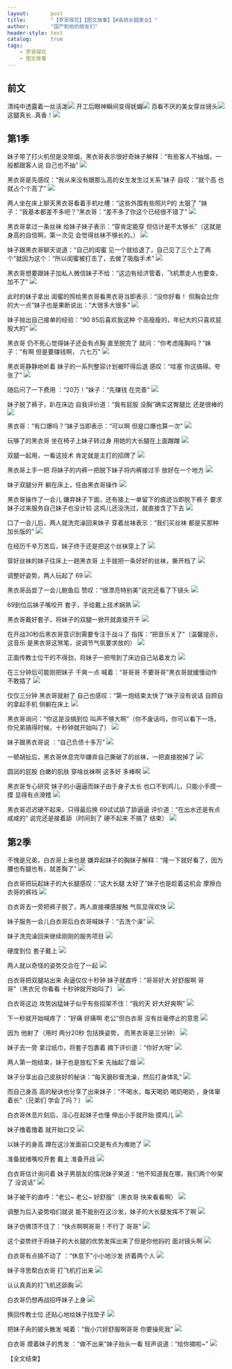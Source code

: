 ```yaml
---
layout:       post
title:        "【罗哥探花】【图文故事】【#高挑长腿美女】"
author:       "国产和他的朋友们"
header-style: text
catalog:      true
tags:
    - 罗哥探花
    - 图文故事
---
```


## 前文

清纯中透露着一丝活泼![](https://ov7v.app/tupian/forum/202410/21/142451ooqq27jyd0yyqx9o.gif)
开工后眼神瞬间变得妩媚![](https://ov7v.app/tupian/forum/202410/21/142453hrh2nwwvwww9wd2f.gif)
百看不厌的美女穿丝镜头![](https://ov7v.app/tupian/forum/202410/21/142457x2182k51m8ewramh.gif)
这腿真长..真香！![](https://ov7v.app/tupian/forum/202410/21/200149im8l2yoivi2ud88l.gif)

## 第1季

妹子带了打火机但是没带烟，黑衣哥表示很好奇妹子解释：“有些客人不抽烟，一般都跟客人说 自己也不抽”
![](https://t.1rbdm.app/tupian/forum/202410/22/120302ffkd3e5et5t5lll4.gif)

黑衣哥是先感叹：“我从来没有跟那么高的女生发生过关系”妹子 自叹：“就个高 也就占个个高了”
![](https://t.1rbdm.app/tupian/forum/202410/22/120303k0rdhan2hu9adrzr.gif)

两人坐在床上聊天黑衣哥看着手机吐槽：“这些外围有些照片P的 太狠了 ”妹子：“我基本都差不多吧？”黑衣哥：“差不多了你这个已经很不错了”
![](https://t.1rbdm.app/tupian/forum/202410/22/120304j5a25g2aprp727gg.gif)

 黑衣哥拿过一条丝袜 给妹子妹子表示：“穿肯定能穿 但估计是不太够长”（这就是身高的自信啊，第一次见 会觉得丝袜不够长的。）
![](https://t.1rbdm.app/tupian/forum/202410/22/120305it9mc7kz407xvp47.gif)

妹子跟黑衣哥聊天说道：“自己的闺蜜 见一个就给退了，自己见了三个上了两个”就因为这个：“所以闺蜜被打击了，去做了吸脂手术”
![](https://t.1rbdm.app/tupian/forum/202410/22/120306kx2zb10wzz63n62n.gif)

黑衣哥想要跟妹子加私人微信妹子不给：“这边有经济管着，飞机票走人也要查，加不了”
![](https://t.1rbdm.app/tupian/forum/202410/22/120307yoyqhfro87ir9jp7.gif)

此时的妹子拿出 闺蜜的照给黑衣哥看黑衣哥当即表示：“没你好看！ 但胸会比你的大一点”妹子也是果断说出：“大很多大很多”
![](https://t.1rbdm.app/tupian/forum/202410/22/120309cf8szggmm2xnmsxe.gif)

妹子抛出自己接单的经验：“90 85后喜欢我这种 个高瘦瘦的，年纪大的只喜欢屁股大的”
![](https://t.1rbdm.app/tupian/forum/202410/22/120311srhhkica9j6hrr3s.gif)

黑衣哥 仍不死心觉得妹子还会有点胸 直至脱完了 就问：“你考虑隆胸吗？”妹子：“有啊 但是要赚钱啊， 六七万”
![](https://t.1rbdm.app/tupian/forum/202410/22/120312xw87fh00s7e9i78s.gif)

黑衣哥静静地听着 妹子的一系列整容计划被吓得后退 感叹：“哇塞 你这搞得。夸张了”
![](https://t.1rbdm.app/tupian/forum/202410/22/120314dvg8zn3rsvqps02z.gif)

随后问了一下费用 ：“20万！”妹子：“先赚钱 在完善”
![](https://t.1rbdm.app/tupian/forum/202410/22/120316vat9l5xwnk2enkov.gif)

妹子脱了裤子，趴在床边 自我评价道：“我有屁股 没胸”确实这臀腿比 还是很棒的
![](https://t.1rbdm.app/tupian/forum/202410/22/120318ba4olksytwaywulq.gif)

黑衣哥：“有口爆吗？”妹子当即表示：“可以啊 但是口爆也算一次”
![](https://t.1rbdm.app/tupian/forum/202410/22/120319g1168py1622f1y12.gif)

玩够了的黑衣哥 坐在椅子上妹子转过身 用她的大长腿在上面蹭蹭
![](https://t.1rbdm.app/tupian/forum/202410/22/120321xxvtx6dottoozk66.gif)

双腿一起用，一看这技术 肯定就是主打的招牌了
![](https://t.1rbdm.app/tupian/forum/202410/22/120323qtymwnzmftq989l9.gif)

黑衣哥上手一把 将妹子的内裤一把脱下妹子将内裤接过手 放好在一个地方
![](https://t.1rbdm.app/tupian/forum/202410/22/120325e9hi5i5n7phrqyqh.gif)

妹子双腿分开 躺在床上，任由黑衣哥操作
![](https://t.1rbdm.app/tupian/forum/202410/22/120327hnnya22jjaqlkahq.gif)

黑衣哥操作了一会儿 嫌弃妹子下面，还有接上一单留下的痕迹当即脱下裤子 要求妹子过来服务自己妹子也没计较 这鸡儿还没洗过，就直接含了下去
![](https://t.1rbdm.app/tupian/forum/202410/22/120330we4k9hkvr9l5ircc.gif)

口了一会儿后，两人就洗完澡回来妹子 穿着丝袜表示：“我们买丝袜 都是买那种加长版的”
![](https://t.1rbdm.app/tupian/forum/202410/22/120333p1cb3of9dq99qf1n.gif)

在经历千辛万苦后，妹子终于还是把这个丝袜穿上了
![](https://t.1rbdm.app/tupian/forum/202410/22/120337utq77u291a2az7tq.gif)

穿好丝袜的妹子往床上一趟黑衣哥 上手就把一条好好的丝袜，撕开档了
![](https://t.1rbdm.app/tupian/forum/202410/22/120341yyim8yi98eby9ap6.gif)

调整好姿势，两人玩起了 69
![](https://t.1rbdm.app/tupian/forum/202410/22/120347jmk5adom0cx0ixmc.gif)

黑衣哥品尝了一会儿鲍鱼后 赞叹：“很漂亮特别美”说完还看了下镜头
![](https://t.1rbdm.app/tupian/forum/202410/22/120352v661x6v844qb8qxq.gif)

69到位后妹子嘴咬开 套子，手给戴上技术娴熟
![](https://t.1rbdm.app/tupian/forum/202410/22/120358hyqakyxnqpb8ixog.gif)

黑衣哥戴好套子，将妹子的双腿一掀开就直接开干
![](https://t.1rbdm.app/tupian/forum/202410/22/120405h17qnqoq3q9qb9kq.gif)

在开战30秒后黑衣哥意识到需要专注于战斗了 指挥：“把音乐关了”（温馨提示，这音乐 是黑衣哥这煞笔，说调节气氛要求放的）
![](https://t.1rbdm.app/tupian/forum/202410/22/120410d1tnqpkpp6ejv7pn.gif)

正面传教士位干的不得劲，将妹子一把甩到了床边自己站着发力
![](https://t.1rbdm.app/tupian/forum/202410/22/120416u6pxhe6xrm6fq6pf.gif)

在三分钟后可能刚把妹子 干爽一点 喊着：“哥哥哥 不要哥哥”黑衣哥就缓慢动作 不敢插了
![](https://t.1rbdm.app/tupian/forum/202410/22/120421bomoll4fqhlm5hri.gif)

仅仅三分钟 黑衣哥就射了 自己也感叹：“第一炮结束太快了”妹子没有说话 自顾自的拿起手机 侧躺在床上
![](https://t.1rbdm.app/tupian/forum/202410/22/120425uaeruab09w5fewb9.gif)

黑衣哥询问：“你这是没搞到位 叫声不够大啊”（你不废话吗，你可以看下一场，你兄弟搞得时候，十秒钟就开始叫了）
![](https://t.1rbdm.app/tupian/forum/202410/22/120429grzxxgy7j2y25gyg.gif)

妹子跟黑衣哥说 ：“自己负债十多万”
![](https://t.1rbdm.app/tupian/forum/202410/22/120433owdrfeteqretq0ga.gif)

一顿胡扯后，黑衣哥休息完毕嫌弃自己撕破了的丝袜，一把直接脱掉了
![](https://t.1rbdm.app/tupian/forum/202410/22/120437g9zc6eh66cx0pkhp.gif)

圆润的屁股 白嫩的肌肤 穿啥丝袜啊 这多好 多棒啊
![](https://t.1rbdm.app/tupian/forum/202410/22/120441v8lv8z3y8ghh3tgo.gif)

黑衣哥专心研究 妹子的小逼逼而妹子由于身子太长 也口不到鸡儿，只能小手摸一摸 显得有点滑稽
![](https://t.1rbdm.app/tupian/forum/202410/22/120445ehcm93w9443cca5m.gif)

黑衣哥迟迟硬不起来，只得最后换 69试试舔了舔逼逼 评价道：“在出水还是有点咸咸的” 说完还是接着舔（时间到了 硬不起来 不搞了 结束）
![](https://t.1rbdm.app/tupian/forum/202410/22/120449hmcogoli6m6hx3l8.gif)

## 第2季

不愧是兄弟，白衣哥上来也是 嫌弃起妹子的胸妹子解释：“隆一下就好看了，因为腰也有腿也有，就差胸了”
![](https://t.1rbdm.app/tupian/forum/202410/22/120503kp41sjqjej7o22d6.gif)

白衣哥把玩起妹子的大长腿感叹：“这大长腿 太好了”妹子也是趁着这机会 摩擦白衣哥的裤裆
![](https://t.1rbdm.app/tupian/forum/202410/22/120512j05iavkb09oycvla.gif)

白衣哥去一旁把裤子脱了，两人直接裸感接触 气氛显得欢快
![](https://t.1rbdm.app/tupian/forum/202410/22/120519d8hsbr83843gpws3.gif)

妹子服务一会儿白衣哥后白衣哥喊妹子：“去洗个澡”
![](https://t.1rbdm.app/tupian/forum/202410/22/120526i4wws2k2qsxg0rsj.gif)

妹子洗完澡回来继续刚刚的服务项目
![](https://t.1rbdm.app/tupian/forum/202410/22/120532l5007jyjehnu5zde.gif)

硬度到位 套子戴上
![](https://t.1rbdm.app/tupian/forum/202410/22/120538thtgnzw1kw1bzugu.gif)

两人就以奇怪的姿势交合在了一起 
![](https://t.1rbdm.app/tupian/forum/202410/22/120544jqq50d4fvb41jyvk.gif)

白衣哥把双腿站出来 肏逼仅仅十秒钟 妹子就直呼：“哥哥好大 好舒服啊 哥哥”（黑衣兄 你看看 十秒钟就开始叫了）
![](https://t.1rbdm.app/tupian/forum/202410/22/120551scgu8g33em4cgitg.gif)

白衣哥这边 攻势凶猛妹子似乎有些招架不住：“我的天 好大好爽啊”
![](https://t.1rbdm.app/tupian/forum/202410/22/120558git1hie9lh9ns1tg.gif)

下一秒就开始喊疼了：“好痛 好痛啊 老公”但白衣哥 没有丝毫停止的意思
![](https://t.1rbdm.app/tupian/forum/202410/22/120603vzc8r8gc6g4g4sq8.gif)

因为 他射了（用时 两分20秒 包括换姿势， 而黑衣哥是三分钟）
![](https://t.1rbdm.app/tupian/forum/202410/22/120609ngvi1lug8z48v448.gif)

妹子去一旁 拿过纸巾，将套子包裹着 摘下评价道：“你好大呀”
![](https://t.1rbdm.app/tupian/forum/202410/22/120616bjw3oet533h85hme.gif)

两人第一炮结束，妹子也是放松下来 先抽起了烟
![](https://t.1rbdm.app/tupian/forum/202410/22/120622u2anv4eun2s22utv.gif)

妹子分享出自己皮肤好的秘诀：“每天磨砂膏洗澡，然后打身体乳”
![](https://t.1rbdm.app/tupian/forum/202410/22/120635h8eowoocc7tbc687.gif)

而自己身高 高的秘诀也分享了出来妹子：“不喝水，每天喝奶 喝奶喝奶 ，身体窜着长”（兄弟们 学会了吗？）
![](https://t.1rbdm.app/tupian/forum/202410/22/120645v33bk3ug7oxxxxrd.gif)

白衣哥休息片刻后，淫心在起妹子也懂 伸出小手就开始 摸鸡儿
![](https://t.1rbdm.app/tupian/forum/202410/22/120655rdrizuhhv8zdvhe4.gif)

妹子撸着撸着 就开始口交
![](https://t.1rbdm.app/tupian/forum/202410/22/120701riw11p1w9wp11e81.gif)

以妹子的身高 蹲在这沙发面前口交是有点为难她了
![](https://t.1rbdm.app/tupian/forum/202410/22/120707m00ddsld4w0x5b8v.gif)

准备就绪嘴咬开套 戴上 准备开战
![](https://t.1rbdm.app/tupian/forum/202410/22/120716lnn2sqassvnvfln1.gif)

白衣哥估计询问着 妹子男朋友的情况妹子笑道：“他不知道我在哪，我们两个吵架了 没说话”
![](https://t.1rbdm.app/tupian/forum/202410/22/120725e1h022r0w24rir0d.gif)

妹子被干的直呼：“老公~ 老公~ 好舒服”（黑衣哥 快来看看啊）
![](https://t.1rbdm.app/tupian/forum/202410/22/120739czvtpn7tuvengo8u.gif)

调整为后入姿势咱们就说 能不能别在这沙发，妹子的大长腿发挥不了啊
![](https://t.1rbdm.app/tupian/forum/202410/22/120748qs73s41f74bzf7lj.gif)

妹子仿佛顶不住了：“快点啊啊哥哥！不行了 哥哥”
![](https://t.1rbdm.app/tupian/forum/202410/22/120757jdo5n3i5rndeni23.gif)

这个姿势终于将妹子的大长腿的优势发挥出来了但是你他妈的 面对镜头啊 
![](https://t.1rbdm.app/tupian/forum/202410/22/120805yp2b4pb38b42bizb.gif)

白衣哥有点搞不动了 ：“休息下”小小地沙发 挤着两个人
![](https://t.1rbdm.app/tupian/forum/202410/22/120813wssiz14sv4vvsy2i.gif)

妹子寻思帮白衣哥 打飞机打出来
![](https://t.1rbdm.app/tupian/forum/202410/22/120821vwayi0za4s9233bb.gif)

认认真真的打飞机还舔胸
![](https://t.1rbdm.app/tupian/forum/202410/22/120830naqm14vcz965x11v.gif)

白衣哥仍想再战招呼妹子上身
![](https://t.1rbdm.app/tupian/forum/202410/22/120838keczteihcpjptela.gif)

换回传教士位 还贴心地给妹子找垫子
![](https://t.1rbdm.app/tupian/forum/202410/22/120848qbwyozeffjllgytd.gif)

把妹子肏的披头散发 喊着：“我小穴好舒服啊哥哥 你要操死我”
![](https://t.1rbdm.app/tupian/forum/202410/22/120856cjk3zak2zqq22rpk.gif)

白衣哥 摸着妹子的秀发 ：“做不出来”妹子抬头一看 轻声说道：“给你摘啦~”
![](https://t.1rbdm.app/tupian/forum/202410/22/120904zsh75ovyovvjc9iy.gif)

【全文结束】
